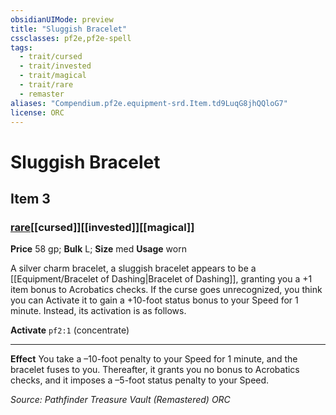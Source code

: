 ```yaml
---
obsidianUIMode: preview
title: "Sluggish Bracelet"
cssclasses: pf2e,pf2e-spell
tags:
  - trait/cursed
  - trait/invested
  - trait/magical
  - trait/rare
  - remaster
aliases: "Compendium.pf2e.equipment-srd.Item.td9LuqG8jhQQloG7"
license: ORC
---
```

# Sluggish Bracelet
## Item 3
### [rare](rare "Rare Rarity Trait")[[cursed]][[invested]][[magical]]


**Price** 58 gp; 
**Bulk** L; **Size** med
**Usage** worn

A silver charm bracelet, a sluggish bracelet appears to be a [[Equipment/Bracelet of Dashing|Bracelet of Dashing]], granting you a +1 item bonus to Acrobatics checks. If the curse goes unrecognized, you think you can Activate it to gain a +10-foot status bonus to your Speed for 1 minute. Instead, its activation is as follows.

**Activate** `pf2:1` (concentrate)

* * *

**Effect** You take a –10-foot penalty to your Speed for 1 minute, and the bracelet fuses to you. Thereafter, it grants you no bonus to Acrobatics checks, and it imposes a –5-foot status penalty to your Speed.

*Source: Pathfinder Treasure Vault (Remastered)*
*ORC*